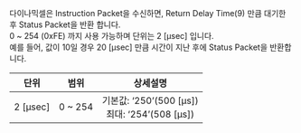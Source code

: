 다이나믹셀은 Instruction Packet을 수신하면, Return Delay Time(9) 만큼 대기한 후 Status Packet을 반환 합니다.  
0 ~ 254 (0xFE) 까지 사용 가능하며 단위는 2 [μsec] 입니다.  
예를 들어, 값이 10일 경우 20 [μsec] 만큼 시간이 지난 후에 Status Packet을 반환합니다.

|   단위   |  범위   |                  상세설명                  |
|:--------:|:-------:|:------------------------------------------:|
| 2 [μsec] | 0 ~ 254 | 기본값: ‘250’(500 [μs]) <br> 최대: ‘254’(508 [μs]) |


